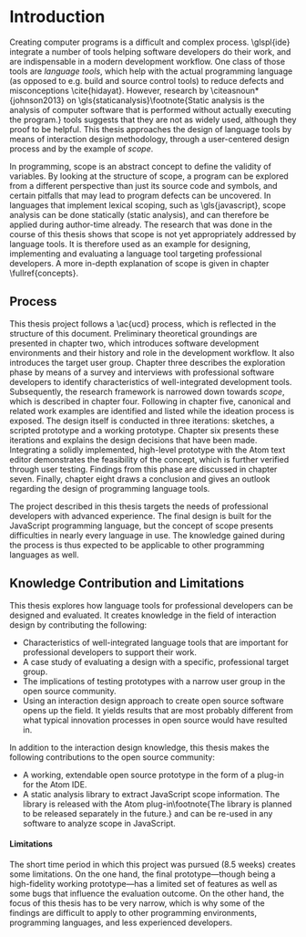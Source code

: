 # Introduction

<!-- IDEs -->

Creating computer programs is a difficult and complex process. \glspl{ide} integrate a number of tools helping software developers do their work, and are indispensable in a modern development workflow. One class of those tools are *language tools*, which help with the actual programming language (as opposed to e.g. build and source control tools) to reduce defects and misconceptions \cite{hidayat}. However, research by \citeasnoun*{johnson2013} on \gls{staticanalysis}\footnote{Static analysis is the analysis of computer software that is performed without actually executing the program.} tools suggests that they are not as widely used, although they proof to be helpful. This thesis approaches the design of language tools by means of interaction design methodology, through a user-centered design process and by the example of *scope*.

<!-- Scope -->

In programming, scope is an abstract concept to define the validity of variables. By looking at the structure of scope, a program can be explored from a different perspective than just its source code and symbols, and certain pitfalls that may lead to program defects can be uncovered. In languages that implement lexical scoping, such as \gls{javascript}, scope analysis can be done statically (static analysis), and can therefore be applied during author-time already. The research that was done in the course of this thesis shows that scope is not yet appropriately addressed by language tools. It is therefore used as an example for designing, implementing and evaluating a language tool targeting professional developers. A more in-depth explanation of scope is given in chapter \fullref{concepts}.

## Process

This thesis project follows a \ac{ucd} process, which is reflected in the structure of this document. Preliminary theoretical groundings are presented in chapter two, which introduces software development environments and their history and role in the development workflow. It also introduces the target user group. Chapter three describes the exploration phase by means of a survey and interviews with professional software developers to identify characteristics of well-integrated development tools. Subsequently, the research framework is narrowed down towards *scope*, which is described in chapter four. Following in chapter five, canonical and related work examples are identified and listed while the ideation process is exposed. The design itself is conducted in three iterations: sketches, a scripted prototype and a working prototype. Chapter six presents these iterations and explains the design decisions that have been made. Integrating a solidly implemented, high-level prototype with the Atom text editor demonstrates the feasibility of the concept, which is further verified through user testing. Findings from this phase are discussed in chapter seven. Finally, chapter eight draws a conclusion and gives an outlook regarding the design of programming language tools.

The project described in this thesis targets the needs of professional developers with advanced experience. The final design is built for the JavaScript programming language, but the concept of scope presents difficulties in nearly every language in use. The knowledge gained during the process is thus expected to be applicable to other programming languages as well.

## Knowledge Contribution and Limitations

This thesis explores how language tools for professional developers can be designed and evaluated. It creates knowledge in the field of interaction design by contributing the following:

- Characteristics of well-integrated language tools that are important for professional developers to support their work.
- A case study of evaluating a design with a specific, professional target group.
- The implications of testing prototypes with a narrow user group in the open source community.
- Using an interaction design approach to create open source software opens up the field. It yields results that are most probably different from what typical innovation processes in open source would have resulted in.

In addition to the interaction design knowledge, this thesis makes the following contributions to the open source community:

- A working, extendable open source prototype in the form of a plug-in for the Atom IDE.
- A static analysis library to extract JavaScript scope information. The library is  released with the Atom plug-in\footnote{The library is planned to be released separately in the future.} and can be re-used in any software to analyze scope in JavaScript.

#### Limitations

The short time period in which this project was pursued (8.5 weeks) creates some limitations. On the one hand, the final prototype—though being a high-fidelity working prototype—has a limited set of features as well as some bugs that influence the evaluation outcome. On the other hand, the focus of this thesis has to be very narrow, which is why some of the findings are difficult to apply to other programming environments, programming languages, and less experienced developers.


